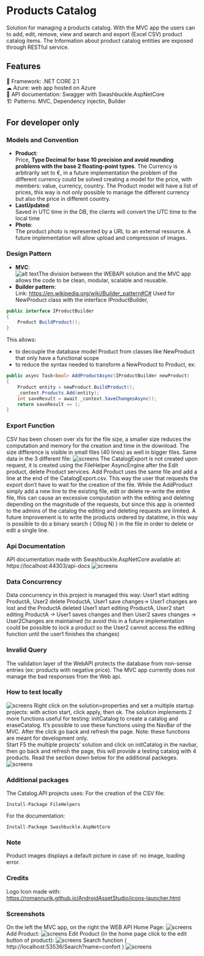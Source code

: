 # Products Catalog
Solution for managing a products catalog. With the MVC app the users can to add, edit, remove, view and search and export (Excel CSV) product catalog items. The Information about product catalog entities are exposed through RESTful service.  

## Features
🚀 Framework: .NET CORE 2.1<br />
☁ Azure: web app hosted on Azure<br />
📃 API documentation: Swagger with Swashbuckle.AspNetCore<br />
🏗 Patterns: MVC, Dependency injectin, Builder<br />

## For developer only
### Models and Convention
* **Product**:<br />
Price, __Type Decimal for base 10 precision and avoid rounding problems with the base 2 floating-point types__. The Currency is arbitrarily set to €, in a future implementation the problem of the different currency could be solved creating a model for the price, with members: value, currency, country. The Product model will have a list of prices, this way is not only possible to manage the different currency but also the price in different country.
* **LastUpdated**:<br />
Saved in UTC time in the DB, the clients will convert the UTC time to the local time
* **Photo**:<br />
The product photo is represented by a URL to an external resource. A future implementation will allow upload and compression of images.
### Design Pattern

* **MVC**:<br />
![alt text](/Presentation/Architecture.png)The division between the WEBAPI solution and the MVC app allows the code to be clean, modular, scalable and reusable.
* **Builder pattern**:<br />
Link: https://en.wikipedia.org/wiki/Builder_pattern#C#
Used for NewProduct class with the interface IProductBuilder,
```c#
public interface IProductBuilder
{
    Product BuildProduct();
}
```
This allows:
- to decouple the database model Product from classes like NewProduct that only have a functional scope
- to reduce the syntax needed to transform a NewProduct to Product, ex:
```c#
public async Task<bool> AddProductAsync(IProductBuilder newProduct)
{
    Product entity = newProduct.BuildProduct();
    _context.Products.Add(entity);
    int saveResult = await _context.SaveChangesAsync();
    return saveResult == 1;
}

```
### Export Function
CSV has been chosen over xls for the file size, a smaller size reduces the computation and memory for the creation and time in the download.
The size difference is visible in small files (40 lines) as well in bigger files.
Same data in the 3 different file:
![screens](/Presentation/export.png)
The CatalogExport is not created upon request, it is created using the FileHelper AsyncEngine after the Edit product, delete Product services. Add Product uses the same file and add a line at the end of the CatalogExport.csv. This way the user that requests the export don’t have to wait for the creation of the file.
While the AddProduct simply add a new line to the existing file, edit or delete re-write the entire file, this can cause an excessive computation with the editing and deleting depending on the magnitude of the requests, but since this app is oriented to the admins of the catalog the editing and deleting requests are limited. 
A future improvement is to write the products ordered by datatime, in this way is possible to do a binary search ( O(log N)  ) in the file in order to delete or edit a single line.
### Api Documentation
API documentation made with Swashbuckle.AspNetCore available at: https://localhost:44303/api-docs
![screens](/Presentation/Swagger.png)
### Data Concurrency
Data concurrency in this project is managed this way:
User1 start editing ProductA, User2 delete ProductA, User1 save changes-> User1 changes are lost and the ProductA deleted
User1 start editing ProductA, User2 start editing ProductA -> User1 saves changes and then User2 saves changes -> User2Changes are maintained (to avoid this in a future implementation could be possible to lock a product so the User2 cannot access the editing function until the user1 finishes the changes) 

### Invalid Query
The validation layer of the WebAPI protects the database from non-sense entries (ex: products with negative price). The MVC app currently does not manage the bad responses from the Web api.
### How to test locally
![screens](/Presentation/SetUp.png)
Right click on the solution>properties and set a multiple startup projects: with action start, click apply, then ok.
The solution implements 2 more functions useful for testing: initCatalog to create a catalog and eraseCatalog.
It’s possible to use these functions using the NavBar of the MVC. After the click go back and refresh the page. Note: these functions are meant for development only.   
Start F5 the multiple projects’ solution and click on initCatalog in the navbar, then go back and refresh the page, this will provide a testing catalog with 4 products.
Read the section down below for the additional packeges.
![screens](/Presentation/navBar.png)
### Additional packages
The Catalog.API projects uses:
For the creation of the CSV file:
```
Install-Package FileHelpers
```
For the documentation:
```
Install-Package Swashbuckle.AspNetCore
```
### Note
Product images displays a default picture in case of: no image, loading error.
### Credits
Logo Icon made with: https://romannurik.github.io/AndroidAssetStudio/icons-launcher.html
### Screenshots
On the left the MVC app, on the right the WEB API
Home Page: 
![screens](/Presentation/screen1.png)
Add Product: 
![screens](/Presentation/screen2.png)
Edit Product (in the home page click to the edit button of product):
![screens](/Presentation/screen3.png)
Search function ( http://localhost:53536/Search?name=confort  ) 
![screens](/Presentation/screen4.png)


